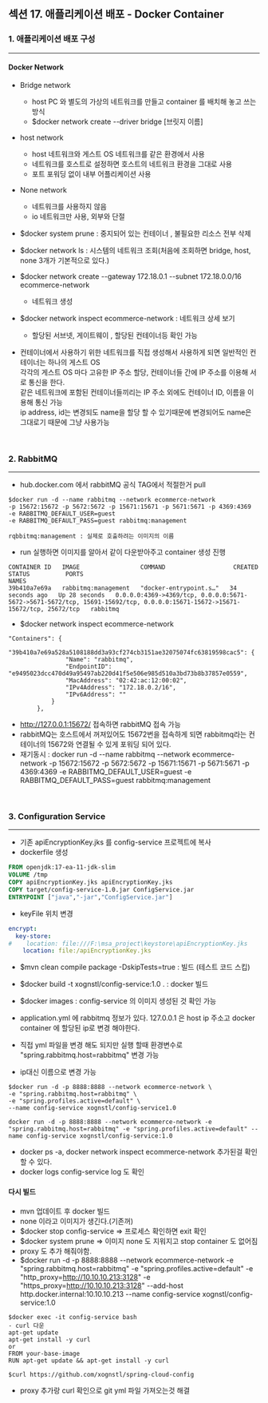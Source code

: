 ## 섹션 17. 애플리케이션 배포 - Docker Container

### 1. 애플리케이션 배포 구성
___
#### Docker Network
- Bridge network
  - host PC 와 별도의 가상의 네트워크를 만들고 container 를 배치해 놓고 쓰는 방식
  - $docker network create --driver bridge [브릿지 이름]

- host network
  - host 네트워크와 게스트 OS 네트워크를 같은 환경에서 사용
  - 네트워크를 호스트로 설정하면 호스트의 네트워크 환경을 그대로 사용
  - 포트 포워딩 없이 내부 어플리케이션 사용

- None network
  - 네트워크를 사용하지 않음
  - io 네트워크만 사용, 외부와 단절

- $docker system prune : 중지되어 있는 컨테이너 , 불필요한 리소스 전부 삭제
- $docker network ls : 시스템의 네트워크 조회(처음에 조회하면 bridge, host, none 3개가 기본적으로 있다.)
- $docker network create --gateway 172.18.0.1 --subnet 172.18.0.0/16 ecommerce-network
  - 네트워크 생성
- $docker network inspect ecommerce-network : 네트워크 상세 보기
  - 할당된 서브넷, 게이트웨이 , 할당된 컨테이너등 확인 가능
- 컨테이너에서 사용하기 위한 네트워크를 직접 생성해서 사용하게 되면 일반적인 컨테이너는 하나의 게스트 OS  
각각의 게스트 OS 마다 고유한 IP 주소 할당, 컨테이너들 간에 IP 주소를 이용해 서로 통신을 한다.  
같은 네트워크에 포함된 컨테이너들끼리는 IP 주소 외에도 컨테이너 ID, 이름을 이용해 통신 가능  
ip address, id는 변경되도 name을 할당 할 수 있기때문에 변경되어도 name은 그대로기 때문에 그냥 사용가능

<br>

### 2. RabbitMQ
___
- hub.docker.com 에서 rabbitMQ 공식 TAG에서 적절한거 pull
```text
$docker run -d --name rabbitmq --network ecommerce-network
-p 15672:15672 -p 5672:5672 -p 15671:15671 -p 5671:5671 -p 4369:4369
-e RABBITMQ_DEFAULT_USER=guest
-e RABBITMQ_DEFAULT_PASS=guest rabbitmq:management

rqbbitmq:management : 실제로 호출하려는 이미지의 이름
```
- run 실행하면 이미지를 알아서 같이 다운받아주고 container 생성 진행
```text
CONTAINER ID   IMAGE                 COMMAND                   CREATED          STATUS          PORTS                                                                                                                        NAMES
39b410a7e69a   rabbitmq:management   "docker-entrypoint.s…"   34 seconds ago   Up 28 seconds   0.0.0.0:4369->4369/tcp, 0.0.0.0:5671-5672->5671-5672/tcp, 15691-15692/tcp, 0.0.0.0:15671-15672->15671-15672/tcp, 25672/tcp   rabbitmq
```
- $docker network inspect ecommerce-network
```text
"Containers": {
            "39b410a7e69a528a5108188dd3a93cf274cb3151ae32075074fc63819598cac5": {
                "Name": "rabbitmq",
                "EndpointID": "e9495023dcc470d49a95497ab220d41f5e506e985d510a3bd73b8b37857e0559",
                "MacAddress": "02:42:ac:12:00:02",
                "IPv4Address": "172.18.0.2/16",
                "IPv6Address": ""
            }
        },
```
- http://127.0.0.1:15672/ 접속하면 rabbitMQ 접속 가능
- rabbitMQ는 호스트에서 꺼져있어도 15672번을 접속하게 되면 rabbitmq라는 컨테이너의 15672와 연결될 수 있게 포워딩 되어 있다.
- 재기동시 : docker run -d --name rabbitmq --network ecommerce-network -p 15672:15672 -p 5672:5672 -p 15671:15671 -p 5671:5671 -p 4369:4369 -e RABBITMQ_DEFAULT_USER=guest -e RABBITMQ_DEFAULT_PASS=guest rabbitmq:management

<br>

### 3. Configuration Service
___
- 기존 apiEncryptionKey.jks 를 config-service 프로젝트에 복사
- dockerfile 생성
```dockerfile
FROM openjdk:17-ea-11-jdk-slim
VOLUME /tmp
COPY apiEncryptionKey.jks apiEncryptionKey.jks
COPY target/config-service-1.0.jar ConfigService.jar
ENTRYPOINT ["java","-jar","ConfigService.jar"]
```
- keyFile 위치 변경
```yaml
encrypt:
  key-store:
#    location: file:///F:\msa_project\keystore\apiEncryptionKey.jks
    location: file:/apiEncryptionKey.jks
```
- $mvn clean compile package -DskipTests=true : 빌드 (테스트 코드 스킵)
- $docker build -t xognstl/config-service:1.0 . : docker 빌드
- $docker images : config-service 의 이미지 생성된 것 확인 가능

- application.yml 에 rabbitmq 정보가 있다. 127.0.0.1 은 host ip 주소고 docker container 에 할당된 ip로 변경 해야한다.
- 직접 yml 파일을 변경 해도 되지만 실행 할때 환경변수로 "spring.rabbitmq.host=rabbitmq" 변경 가능
- ip대신 이름으로 변경 가능

```text
$docker run -d -p 8888:8888 --network ecommerce-network \
-e "spring.rabbitmq.host=rabbitmq" \
-e "spring.profiles.active=default" \ 
--name config-service xognstl/config-service1.0

docker run -d -p 8888:8888 --network ecommerce-network -e "spring.rabbitmq.host=rabbitmq" -e "spring.profiles.active=default" --name config-service xognstl/config-service:1.0
```
- docker ps -a, docker network inspect ecommerce-network 추가된걸 확인할 수 있다.
- docker logs config-service log 도 확인

#### 다시 빌드
- mvn 업데이트 후 docker 빌드
- none 이라고 이미지가 생긴다.(기존꺼)
- $docker stop config-service => 프로세스 확인하면 exit 확인
- $docker system prune => 이미지 none 도 지워지고 stop container 도 없어짐
- proxy 도 추가 해줘야함. 
- $docker run -d -p 8888:8888 --network ecommerce-network -e "spring.rabbitmq.host=rabbitmq" -e "spring.profiles.active=default" -e "http_proxy=http://10.10.10.213:3128" -e "https_proxy=http://10.10.10.213:3128" --add-host http.docker.internal:10.10.10.213 --name config-service xognstl/config-service:1.0

```text
$docker exec -it config-service bash
- curl 다운
apt-get update
apt-get install -y curl
or 
FROM your-base-image
RUN apt-get update && apt-get install -y curl

$curl https://github.com/xognstl/spring-cloud-config
```
- proxy 추가랑 curl 확인으로 git yml 파일 가져오는것 해결
